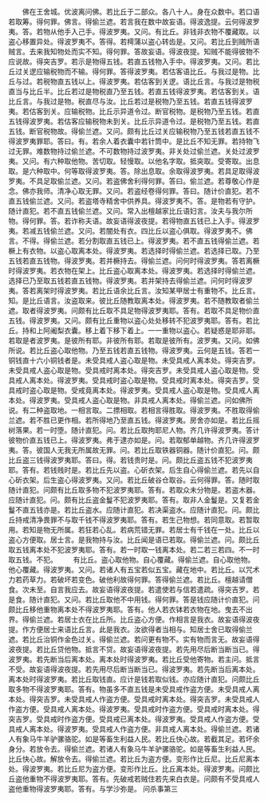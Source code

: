 <!-- { "loadSidebar": true } -->
　　佛在王舍城。优波离问佛。若比丘于二部众。各八十人。身在众数中。若口语若取筹。得何罪。佛言。得偷兰遮。若言我在数中故妄语。得波逸提。云何得波罗夷。答。若物从他手入己手。得波罗夷。又问。有比丘。非钱非衣物不覆藏取。以盗心移置异处。得波罗夷不。答得。若樗蒲以盗心转齿是。又问。若比丘到贼所语贼言。去来我知物处而实不知。得何罪。答故妄语。得波夜提。知贼不能得彼物不应说故。得突吉罗。若示是物得五钱。若直五钱物入手中。得波罗夷。又问。若比丘过关逻应输税物而不输。得何罪。答得波罗夷。若估客语比丘。与我过是物。比丘与过。若税物直五钱以上。得波罗夷。若估客到关逻。语比丘言。与我过是物税直当与比丘半。比丘若过是物税直乃至五钱。若直五钱得波罗夷。若估客到关。语比丘言。与我过是物。税直尽与汝。比丘若过是税物乃至五钱。若直五钱得波罗夷。若估客到关。应输税物。比丘示异道令过。断官税物。是税物乃至五钱。若直五钱得波罗夷。若估客应输税物未到关。比丘示异道令过。是税物乃至五钱。若直五钱。断官税物故。得偷兰遮。又问。颇有比丘过关应输税物乃至五钱若直五钱不得波罗夷罪耶。答曰。有。若余人着衣囊中若针筒中。是比丘不知无罪。若持物飞过无罪。难数物持过偷兰遮。不可数物持过波罗夷。非关处过偷兰遮。关处过波罗夷。又问。有六种取他物。苦切取。轻慢取。以他名字取。抵突取。受寄取。出息取。是六种取中。何等取得波罗夷。答。除出息取。余取得波罗夷。若具足取得波罗夷。不具足取偷兰遮。又问。若盗佛舍利得何罪。答曰。偷兰遮。若尊敬心作是念。佛亦我师。清净心取无罪。又问。若盗经卷得何罪。答曰。随计价直犯。若不直五钱偷兰遮。又问。若盗塔寺精舍中供养具。得波罗夷不。答。是物若有守护。随计直犯。若不直五钱偷兰遮。又问。常入出檀越家比丘语妇言。汝夫与我尔所物。得何罪。答。若诈称夫语。故妄语得波夜提。若得物直五钱已上入手。得波罗夷。若减五钱偷兰遮。又问。若闇处有衣。四比丘以盗心俱取。得波罗夷不。佛言。不得。得偷兰遮。若分割取直五钱已上。得波罗夷。若不直五钱得偷兰遮。若橛上有衣物。以盗心取离本处。得波罗夷。若选择时得偷兰遮。若选择已取。乃至五钱若直五钱物。得波罗夷。若并橛持去。得偷兰遮。问何时得波罗夷。答若离橛时得波罗夷。若衣物在架上。比丘盗心取离本处。得波罗夷。若选择时得偷兰遮。选择已乃至取五钱若直五钱物。得波罗夷。若并架持去得偷兰遮。问何时得波罗夷。答若离架时得波罗夷。若比丘语余比丘言。汝知某甲居士有重物不。比丘言。知。是比丘语言。汝盗取来。彼比丘随教取离本处。得波罗夷。若不随教取者偷兰遮。取者得波罗夷。问颇有比丘取不具足物得波罗夷耶。答有。若取不具足物价直五钱。得波罗夷。又问。颇有比丘重物以盗心处处移转不犯波罗夷耶。答有。若比丘。持和上阿阇梨衣囊。移上着下移下着上。一一重物以盗心。若疑惑是耶非耶。若取是者波罗夷。是彼所有耶。非彼所有耶。若取是彼所有。波罗夷。又问。如佛所说。若比丘盗心取他物。乃至五钱若直五钱物。得波罗夷。云何是五钱。答若一铜钱直十六小铜钱者是。未受具戒人盗心取是物。未受具戒人离本处。得突吉罗。未受具戒人盗心取是物。受具戒时离本处。得突吉罗。未受具戒人盗心取是物。受具戒人离本处。得波罗夷。受具戒时盗心取是物。受具戒时离本处。得突吉罗。受具戒时盗心取是物。受戒竟离本处。得波罗夷。受具戒人盗心取是物。受具戒人离本处。得波罗夷。受具戒人盗心取是物。非具戒人离本处。得偷兰遮。问如佛所说。有二种盗取地。一相言取。二摽相取。若相言得胜取。得波罗夷。不胜取得偷兰遮。若不胜已更作相。若所得地乃至直五钱。得波罗夷。房舍亦如是。若比丘摇树落果。若一时堕。随计直犯。问。若比丘取拘耶尼人物。齐几许得波罗夷。答计彼物价直五钱已上。得波罗夷。弗于逮亦如是。问。若取郁单越物。齐几许得波罗夷。答。彼国人无我无所属故无罪。问。若比丘取铁器铜器。随计价直犯。问。颇比丘盗三钱得波罗夷耶。答曰。得。若钱贵时是。问。颇比丘盗五钱不犯波罗夷耶。答有。若钱贱时是。若比丘先以盗。心斫衣架。后生自心得偷兰遮。若先以自心斫衣架。后生盗心得波罗夷。又问。若比丘破谷仓取谷。云何得罪。答。随时取随计直犯。问颇有比丘取多物不犯波罗夷耶。答有。若取众未分物是。若盗木器。应随计直犯。问。颇有比丘盗金鬘不犯波罗夷耶。答有。取非人金鬘是。又复若金鬘不直五钱亦是。若比丘盗水。应随计直犯。若决渠盗水。应随计直犯。问。颇比丘持戒清净畏罪不与取千钱不得波罗夷耶。答有。若生己物想。若同意取。若暂取用。若知是物无所属。若狂若心乱。若病荒错无罪。若居士有千钱在一处。比丘以盗心方便取。居士言。是我物持与汝。比丘闻是语已若取。得偷兰遮。问。颇比丘取五钱离本处不犯波罗夷耶。答有。若一时取一钱离本处。若二若三若四。不一时取五钱。不犯。
　　有比丘。盗心取他物。自心覆藏。得偷兰遮。自心取他物。他心覆藏。得波罗夷。又问。若诸人有五宝若似五宝。藏在地中。若比丘。以咒术力若药草力。若破坏若变色。破他利故得何罪。答得偷兰遮。若比丘。檀越请僧食。次未至。自言我应去。故妄语得波夜提。若遣使若与信若遣疏。得突吉罗。若是食。随计直犯。又问。若比丘取他不中用钱。得何罪。答是钱应随计价直犯。问颇比丘移他重物离本处不得波罗夷耶。答有。他人若衣钵若衣物在地。曳去不出界。得偷兰遮。若居士衣在比丘所。比丘盗心方便。作相言是我衣。故妄语得波夜提。作方便居士来语比丘言。此是我衣。汝欲得者当相与。知居士舍已取得偷兰遮。若比丘治铜作金色过关。得偷兰遮。若问更有物不。实有物而言无。故妄语得波夜提。若比丘贷他物。抵言不贷。故妄语得波夜提。若先用尽后断当断当已。得波罗夷。若先断当后离本处。离本处时得波罗夷。若比丘受他寄物。若主问。抵言不受。故妄语得波夜提。若先用尽后断当断当已。得波罗夷。若先断当后离本处。离本处时得波罗夷。若比丘取钱直。应计是钱若取似钱。亦应随计直犯。问颇比丘取多物不得波罗夷耶。答有。物虽多不直五钱是未受具戒作盗方便。未受具戒人离本处。得突吉罗。未受具戒人作盗方便。受具戒时离本处。得突吉罗。未受具戒人作盗方便。受具戒人离本处。得波罗夷。受具戒时作盗方便。受具戒时离本处。得突吉罗。受具戒时作盗方便。受具戒已离本处。得波罗夷。受具戒人作盗方便。受具戒人离本处。得波罗夷。受具戒人作盗方便。非具戒人离本处。得偷兰遮。若诸人有象马牛羊驴骡骆驼。如是等畜生利益人民。若比丘快心故。若截其足。若坏余身分。若放令去。得偷兰遮。若诸人有象马牛羊驴骡骆驼。如是等畜生利益人民。比丘快心故。解放令去。得偷兰遮。若比丘为盗方便。变形作比丘尼。比丘尼离本处。得波罗夷。若比丘尼为盗方便。变形作比丘。比丘离本处。得波罗夷。问颇比丘盗他重物不得波罗夷耶。答有。先破戒若贼住若先来白衣是。问颇有不受具戒人盗他重物得波罗夷耶。答有。与学沙弥是。
问杀事第三
